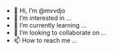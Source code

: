 - 👋 Hi, I’m @mvvdjo
- 👀 I’m interested in ...
- 🌱 I’m currently learning ...
- 💞️ I’m looking to collaborate on ...
- 📫 How to reach me ...

<!---
mvvdjo/mvvdjo is a ✨ special ✨ repository because its `README.md` (this file) appears on your GitHub profile.
You can click the Preview link to take a look at your changes.
--->
